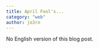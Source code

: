 ```yaml
---
title: April Fool's...
category: "web"
author: jo3rn
---
```


No English version of this blog post.
